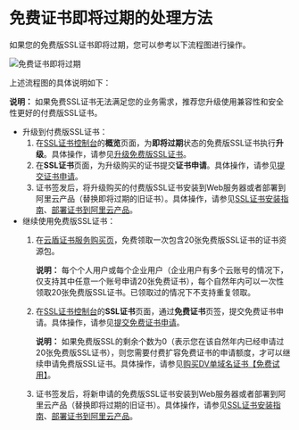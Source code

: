 # 免费证书即将过期的处理方法

如果您的免费版SSL证书即将过期，您可以参考以下流程图进行操作。

![免费证书即将过期](https://static-aliyun-doc.oss-accelerate.aliyuncs.com/assets/img/zh-CN/8343693161/p242360.png)

上述流程图的具体说明如下：

**说明：** 如果免费SSL证书无法满足您的业务需求，推荐您升级使用兼容性和安全性更好的付费版SSL证书。

-   升级到付费版SSL证书：
    1.  在[SSL证书控制台](https://yundunnext.console.aliyun.com/?p=cas)的**概览**页面，为**即将过期**状态的免费版SSL证书执行**升级**。具体操作，请参见[升级免费版SSL证书](/cn.zh-CN/免费证书用户指南/升级免费版SSL证书.md)。
    2.  在**SSL证书**页面，为升级购买的证书提交**证书申请**。具体操作，请参见[提交证书申请](/cn.zh-CN/证书申请/提交证书申请.md)。
    3.  证书签发后，将升级购买的付费版SSL证书安装到Web服务器或者部署到阿里云产品（替换即将过期的旧证书）。具体操作，请参见[SSL证书安装指南](/cn.zh-CN/证书安装/SSL证书安装指南.md)、[部署证书到阿里云产品](/cn.zh-CN/证书安装/部署证书到阿里云产品.md)。
-   继续使用免费版SSL证书：
    1.  在[云盾证书服务购买页](https://common-buy.aliyun.com/?commodityCode=cas_dv_public_cn&request=%7B%22product%22:%22cert_product%22,%22domain%22:%22all%22,%22productCode%22:%22symantec-dv-1-starter%22%7D)，免费领取一次包含20张免费版SSL证书的证书资源包。

        **说明：** 每个个人用户或每个企业用户（企业用户有多个云账号的情况下，仅支持其中任意一个账号申请20张免费证书），每个自然年内可以一次性领取20张免费版SSL证书。已领取过的情况下不支持重复领取。

    2.  在[SSL证书控制台](https://yundunnext.console.aliyun.com/?p=cas)的**SSL证书**页面，通过**免费证书**页签，提交免费证书申请。具体操作，请参见[提交免费证书申请](/cn.zh-CN/免费证书用户指南/申请免费DV试用证书.md)。

        **说明：** 如果免费版SSL的剩余个数为0（表示您在该自然年内已经申请过20张免费版SSL证书），则您需要付费扩容免费证书的申请额度，才可以继续申请免费版SSL证书。具体操作，请参见[购买DV单域名证书【免费试用】](/cn.zh-CN/证书购买/购买SSL证书服务.md)。

    3.  证书签发后，将新申请的免费版SSL证书安装到Web服务器或者部署到阿里云产品（替换即将过期的旧证书）。具体操作，请参见[SSL证书安装指南](/cn.zh-CN/证书安装/SSL证书安装指南.md)、[部署证书到阿里云产品](/cn.zh-CN/证书安装/部署证书到阿里云产品.md)。

